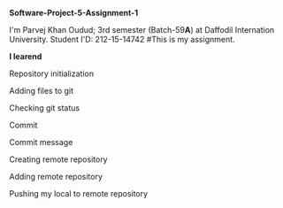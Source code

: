 **Software-Project-5-Assignment-1**

I'm Parvej Khan Oudud; 3rd semester (Batch-59**A**) at Daffodil Internation University. Student I'D: 212-15-14742
#This is my assignment.

**I learend**

Repository initialization

Adding files to git

Checking git status

Commit

Commit message

Creating remote repository

Adding remote repository

Pushing my local to remote repository
